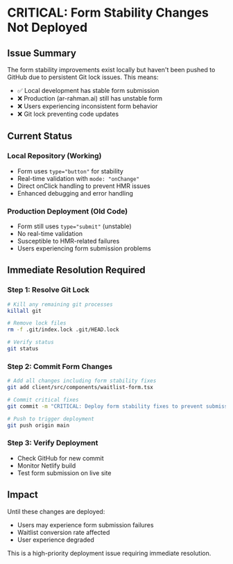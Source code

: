 # CRITICAL: Form Stability Changes Not Deployed

## Issue Summary
The form stability improvements exist locally but haven't been pushed to GitHub due to persistent Git lock issues. This means:

- ✅ Local development has stable form submission
- ❌ Production (ar-rahman.ai) still has unstable form
- ❌ Users experiencing inconsistent form behavior
- ❌ Git lock preventing code updates

## Current Status

### Local Repository (Working)
- Form uses `type="button"` for stability
- Real-time validation with `mode: "onChange"`
- Direct onClick handling to prevent HMR issues
- Enhanced debugging and error handling

### Production Deployment (Old Code)
- Form still uses `type="submit"` (unstable)
- No real-time validation
- Susceptible to HMR-related failures
- Users experiencing form submission problems

## Immediate Resolution Required

### Step 1: Resolve Git Lock
```bash
# Kill any remaining git processes
killall git

# Remove lock files
rm -f .git/index.lock .git/HEAD.lock

# Verify status
git status
```

### Step 2: Commit Form Changes
```bash
# Add all changes including form stability fixes
git add client/src/components/waitlist-form.tsx

# Commit critical fixes
git commit -m "CRITICAL: Deploy form stability fixes to prevent submission failures"

# Push to trigger deployment
git push origin main
```

### Step 3: Verify Deployment
- Check GitHub for new commit
- Monitor Netlify build
- Test form submission on live site

## Impact
Until these changes are deployed:
- Users may experience form submission failures
- Waitlist conversion rate affected
- User experience degraded

This is a high-priority deployment issue requiring immediate resolution.